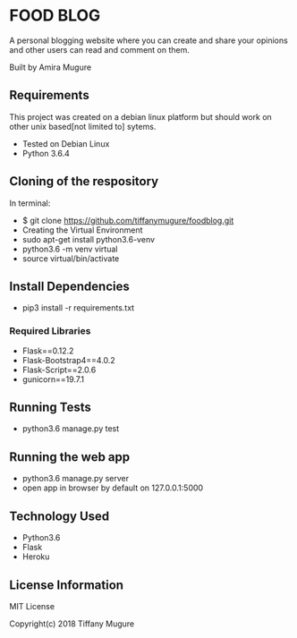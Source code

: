 # FOOD BLOG
A personal blogging website where you can create and share your opinions and other users can read and comment on them.

Built by Amira Mugure

## Requirements
This project was created on a debian linux platform but should work on other unix based[not limited to] sytems.
* Tested on Debian Linux
* Python 3.6.4

## Cloning of the respository
In terminal:
* $ git clone https://github.com/tiffanymugure/foodblog.git
* Creating the Virtual Environment
* sudo apt-get install python3.6-venv
* python3.6 -m venv virtual
* source virtual/bin/activate

## Install Dependencies
* pip3 install -r requirements.txt

 ### Required Libraries
* Flask==0.12.2
* Flask-Bootstrap4==4.0.2
* Flask-Script==2.0.6
* gunicorn==19.7.1

## Running Tests
* python3.6 manage.py test

## Running the web app
* python3.6 manage.py server
* open app in browser by default on 127.0.0.1:5000

## Technology Used
* Python3.6
* Flask
* Heroku

## License Information
MIT License

Copyright(c) 2018 Tiffany Mugure